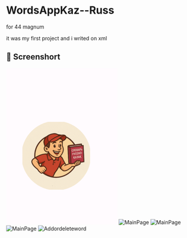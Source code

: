 # WordsAppKaz--Russ
for 44 magnum

it was my first project and i writed on xml
## 📸 Screenshort

![Logo](app/src/screenshots/logo.png)
![MainPage](screenshots/screen1.png)
![MainPage](screenshots/screen2.png)
![MainPage](screenshots/screen3.png)
![Addordeleteword](screenshots/screen4.png)
